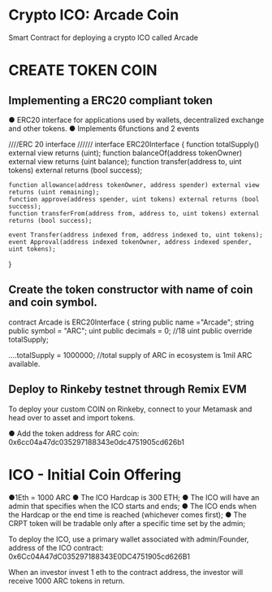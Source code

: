 # Crypto ICO: Arcade Coin
Smart Contract for deploying a crypto ICO called Arcade

# CREATE TOKEN COIN
## Implementing a ERC20 compliant token 
● ERC20 interface for applications used by wallets, decentralized exchange and other tokens. 
● Implements 6functions and 2 events 

////ERC 20 interface //////
interface ERC20Interface {
    function totalSupply() external view returns (uint);
    function balanceOf(address tokenOwner) external view returns (uint balance);
    function transfer(address to, uint tokens) external returns (bool success);

    function allowance(address tokenOwner, address spender) external view returns (uint remaining);
    function approve(address spender, uint tokens) external returns (bool success);
    function transferFrom(address from, address to, uint tokens) external returns (bool success);

    event Transfer(address indexed from, address indexed to, uint tokens);
    event Approval(address indexed tokenOwner, address indexed spender, uint tokens);
}
</br>

## Create the token constructor with name of coin and coin symbol.
 contract Arcade is ERC20Interface {
     string public name ="Arcade";
     string public symbol = "ARC";
     uint public decimals = 0; //18
     uint public override totalSupply;

 ....totalSupply = 1000000; //total supply of ARC in ecosystem is 1mil ARC available.

 ## Deploy to Rinkeby testnet through Remix EVM
 To deploy your custom COIN on Rinkeby, connect to your Metamask and head over to asset and import tokens. 
 
 ● Add the token address for ARC coin: 
0x6cc04a47dc035297188343e0dc4751905cd626b1 <br/>



# ICO - Initial Coin Offering
●1Eth = 1000 ARC 
● The ICO Hardcap is 300 ETH;
● The ICO will have an admin that specifies when the ICO starts and ends;
● The ICO ends when the Hardcap or the end time is reached (whichever comes first);
● The CRPT token will be tradable only after a specific time set by the admin;

To deploy the ICO, use a primary wallet associated with admin/Founder, 
address of the ICO contract: 
0x6Cc04A47dC035297188343E0DC4751905cd626B1

When an investor invest 1 eth to the contract address, the investor will receive 1000 ARC tokens in return.
